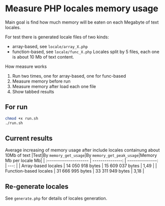 # Measure PHP locales memory usage

Main goal is find how much memory will be eaten on each Megabyte of text locales.

For test there is generated locale files of two kinds: 
- array-based, see `locale/array_X.php`
- function-based, see `locale/func_X.php`
Locales split by 5 files, each one is about 10 Mb of text content.

How measure works
1. Run two times, one for array-based, one for func-based
2. Measure memory before run
3. Measure memory after load each one file
4. Show tabbed results

## For run

```sh
chmod +x run.sh
./run.sh
```

## Current results

Average increasing of memory usage after include locales containung about 10Mb of text
|Test|By `memory_get_usage`|By `memory_get_peak_usage`|Memory Mb per locale Mb|
| :--------------------- | ---------------: | ---------------: | ---: |
| Array-based locales    | 14 050 918 bytes | 15 609 037 bytes | 1,49 |
| Function-based locales | 31 666 995 bytes | 33 311 949 bytes | 3,18 |


## Re-generate locales
See `generate.php` for details of locales generation.
